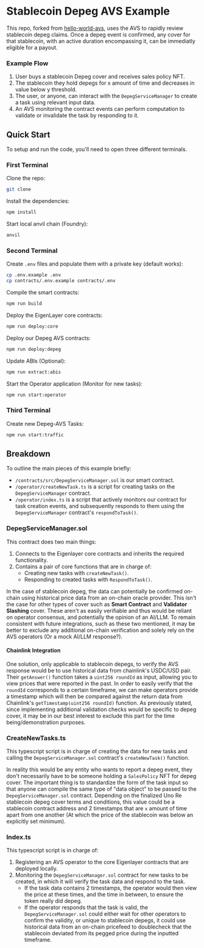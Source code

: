 # Stablecoin Depeg AVS Example

This repo, forked from [hello-world-avs](https://github.com/Layr-Labs/hello-world-avs), uses the AVS to rapidly review stablecoin depeg claims. Once a depeg event is confirmed, any cover for that stablecoin, with an active duration encompassing it, can be immediatly eligible for a payout.

### Example Flow

1. User buys a stablecoin Depeg cover and receives sales policy NFT.
2. The stablecoin they hold depegs for x amount of time and decreases in value below y threshold.
3. The user, or anyone, can interact with the `DepegServiceManager` to create a task using relevant input data.
4. An AVS monitoring the contract events can perform computation to validate or invalidate the task by responding to it.

## Quick Start

To setup and run the code, you'll need to open three different terminals.

### First Terminal

Clone the repo:

```sh
git clone
```

Install the dependencies:

```sh
npm install
```

Start local anvil chain (Foundry):

```sh
anvil
```

### Second Terminal

Create `.env` files and populate them with a private key (default works):

```sh
cp .env.example .env
cp contracts/.env.example contracts/.env
```

Compile the smart contracts:

```sh
npm run build
```

Deploy the EigenLayer core contracts:

```sh
npm run deploy:core
```

Deploy our Depeg AVS contracts:

```sh
npm run deploy:depeg
```

Update ABIs (Optional):

```sh
npm run extract:abis
```

Start the Operator application (Monitor for new tasks):

```sh
npm run start:operator
```

### Third Terminal

Create new Depeg-AVS Tasks:

```sh
npm run start:traffic
```

## Breakdown

To outline the main pieces of this example briefly:

- `/contracts/src/DepegServiceManager.sol` is our smart contract.
- `/operator/createNewTask.ts` is a script for creating tasks on the `DepegServiceManager` contract.
- `/operator/index.ts` is a script that actively monitors our contract for task creation events, and subsequently responds to them using the `DepegServiceManager` contract's `respondToTask()`.

### DepegServiceManager.sol

This contract does two main things:

1. Connects to the Eigenlayer core contracts and inherits the required functionality.
2. Contains a pair of core functions that are in charge of:
   - Creating new tasks with `createNewTask()`.
   - Responding to created tasks with `RespondToTask()`.

In the case of stablecoin depeg, the data can potentially be confirmed on-chain using historical price data from an on-chain oracle provider. This isn't the case for other types of cover such as **Smart Contract** and **Validator Slashing** cover. These aren't as easily verifiable and thus would be reliant on operator consensus, and potentially the opinion of an AI/LLM. To remain consistent with future integrations, such as these two mentioned, it may be better to exclude any additional on-chain verification and solely rely on the AVS operators (Or a mock AI/LLM response?).

#### Chainlink Integration

One solution, only applicable to stablecoin depegs, to verify the AVS response would be to use historical data from chainlink's USDC/USD pair. Their `getAnswer()` function takes a `uint256 roundId` as input, allowing you to view prices that were reported in the past. In order to easily verify that the `roundId` corresponds to a certain timeframe, we can make operators provide a timestamp which will then be compared against the return data from Chainlink's `getTimestamp(uint256 roundId)` function. As previously stated, since implementing additional validation checks would be specific to depeg cover, it may be in our best interest to exclude this part for the time being/demonstration purposes.

### CreateNewTasks.ts

This typescript script is in charge of creating the data for new tasks and calling the `DepegServiceManager.sol` contract's `createNewTask()` function.

In reality this would be any entity who wants to report a depeg event, they don't necessarily have to be someone holding a `SalesPolicy` NFT for depeg cover. The important thing is to standardize the form of the task input so that anyone can compile the same type of "data object" to be passed to the `DepegServiceManager.sol` contract. Depending on the finalized Uno Re stablecoin depeg cover terms and conditions, this value could be a stablecoin contract address and 2 timestamps that are `x` amount of time apart from one another (At which the price of the stablecoin was below an explicitly set minimum).

### Index.ts

This typescript script is in charge of:

1. Registering an AVS operator to the core Eigenlayer contracts that are deployed locally.
2. Monitoring the `DepegServiceManager.sol` contract for new tasks to be created, in which it will verify the task data and respond to the task.
   - If the task data contains 2 timestamps, the operator would then view the price at these times, and the time in between, to ensure the token really did depeg.
   - If the operator responds that the task is valid, the `DepegServiceManager.sol` could either wait for other operators to confirm the validity, or unique to stablecoin depegs, it could use historical data from an on-chain pricefeed to doublecheck that the stablecoin deviated from its pegged price during the inputted timeframe.
